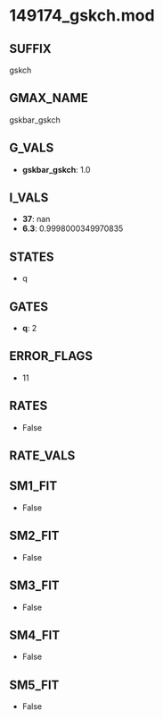# 149174_gskch.mod

## SUFFIX

gskch

## GMAX_NAME

gskbar_gskch

## G_VALS

- **gskbar_gskch**: 1.0

## I_VALS

- **37**: nan
- **6.3**: 0.9998000349970835

## STATES

- q

## GATES

- **q**: 2

## ERROR_FLAGS

- 11

## RATES

- False

## RATE_VALS


## SM1_FIT

- False

## SM2_FIT

- False

## SM3_FIT

- False

## SM4_FIT

- False

## SM5_FIT

- False

